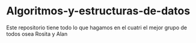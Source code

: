 # Algoritmos-y-estructuras-de-datos
Este repositorio tiene todo lo que hagamos en el cuatri el mejor grupo de todos osea Rosita y Alan 
